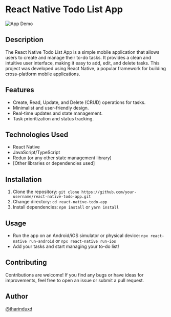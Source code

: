 # React Native Todo List App

![App Demo](https://blogger.googleusercontent.com/img/b/R29vZ2xl/AVvXsEiNSq-p-8R51j4Top_274GNoX2PQk6BQe-GoTOqIyX-En3k-hILV8OeR5LAXomos4MCNOSiNvmeRxQAlgGI5Od2HW_w36Aeto_D_Rh14xIENAaOefAK7fU6zItV8eMvhWdWTZwl54FhSlLtpUQ8kco0SUyqZdSaEX72oVjy2vWCf-ZLPV7L3Hmh5LYK3n4/s1080/Screenshot.jpeg)

## Description
The React Native Todo List App is a simple mobile application that allows users to create and manage their to-do tasks. It provides a clean and intuitive user interface, making it easy to add, edit, and delete tasks. This project was developed using React Native, a popular framework for building cross-platform mobile applications.

## Features
- Create, Read, Update, and Delete (CRUD) operations for tasks.
- Minimalist and user-friendly design.
- Real-time updates and state management.
- Task prioritization and status tracking.

## Technologies Used
- React Native
- JavaScript/TypeScript
- Redux (or any other state management library)
- [Other libraries or dependencies used]

## Installation
1. Clone the repository: `git clone https://github.com/your-username/react-native-todo-app.git`
2. Change directory: `cd react-native-todo-app`
3. Install dependencies: `npm install` or `yarn install`

## Usage
- Run the app on an Android/iOS simulator or physical device: `npx react-native run-android` or `npx react-native run-ios`
- Add your tasks and start managing your to-do list!

## Contributing
Contributions are welcome! If you find any bugs or have ideas for improvements, feel free to open an issue or submit a pull request.

## Author
[@tharinduxd](https://twitter.com/i/flow/login?redirect_after_login=%2Ftharinduxd)
